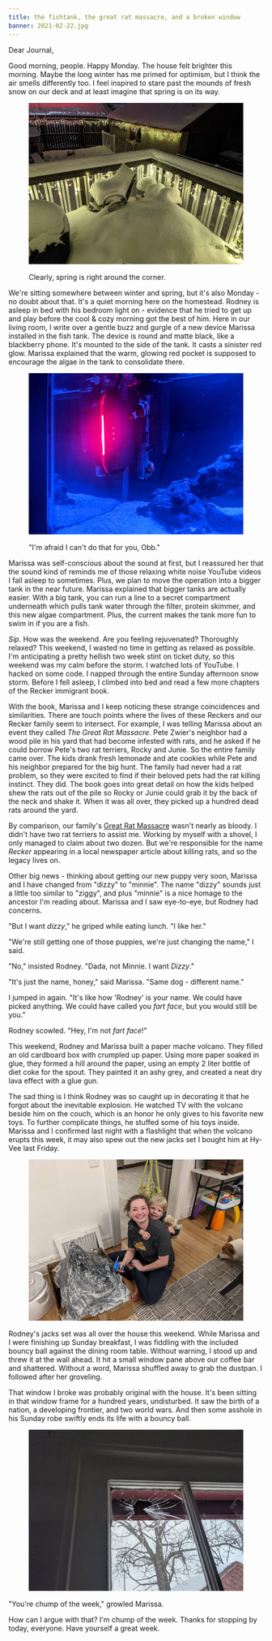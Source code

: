 ```yaml
---
title: the fishtank, the great rat massacre, and a broken window
banner: 2021-02-22.jpg
---
```


Dear Journal,

Good morning, people.  Happy Monday.  The house felt brighter this
morning.  Maybe the long winter has me primed for optimism, but I
think the air smells differently too.  I feel inspired to stare past
the mounds of fresh snow on our deck and at least imagine that spring
is on its way.

<figure>
  <a href="/images/2021-02-22-spring.jpg">
    <img alt="2021 02 22 spring" src="/images/2021-02-22-spring.jpg"/>
  </a>
  <figcaption>
    <p>Clearly, spring is right around the corner.</p>
  </figcaption>
</figure>

We're sitting somewhere between winter and spring, but it's also
Monday - no doubt about that.  It's a quiet morning here on the
homestead.  Rodney is asleep in bed with his bedroom light on -
evidence that he tried to get up and play before the cool &amp; cozy
morning got the best of him.  Here in our living room, I write over a
gentle buzz and gurgle of a new device Marissa installed in the fish
tank.  The device is round and matte black, like a blackberry phone.
It's mounted to the side of the tank.  It casts a sinister red glow.
Marissa explained that the warm, glowing red pocket is supposed to
encourage the algae in the tank to consolidate there.

<figure>
  <a href="/images/2021-02-22-red.jpg">
    <img alt="2021 02 22 red" src="/images/2021-02-22-red.jpg"/>
  </a>
  <figcaption>
    <p>"I'm afraid I can't do that for you, Obb."</p>
  </figcaption>
</figure>

Marissa was self-conscious about the sound at first, but I reassured
her that the sound kind of reminds me of those relaxing white noise
YouTube videos I fall asleep to sometimes.  Plus, we plan to move the
operation into a bigger tank in the near future.  Marissa explained
that bigger tanks are actually easier.  With a big tank, you can run a
line to a secret compartment underneath which pulls tank water through
the filter, protein skimmer, and this new algae compartment.  Plus,
the current makes the tank more fun to swim in if you are a fish.

_Sip_.  How was the weekend.  Are you feeling rejuvenated?  Thoroughly
relaxed?  This weekend, I wasted no time in getting as relaxed as
possible.  I'm anticipating a pretty hellish two week stint on ticket
duty, so this weekend was my calm before the storm.  I watched lots of
YouTube.  I hacked on some code.  I napped through the entire Sunday
afternoon snow storm.  Before I fell asleep, I climbed into bed and
read a few more chapters of the Recker immigrant book.

With the book, Marissa and I keep noticing these strange coincidences
and similarities.  There are touch points where the lives of these
Reckers and our Recker family seem to intersect.  For example, I was
telling Marissa about an event they called _The Great Rat Massacre_.
Pete Zwier's neighbor had a wood pile in his yard that had become
infested with rats, and he asked if he could borrow Pete's two rat
terriers, Rocky and Junie.  So the entire family came over.  The kids
drank fresh lemonade and ate cookies while Pete and his neighbor
prepared for the big hunt.  The family had never had a rat problem, so
they were excited to find if their beloved pets had the rat killing
instinct.  They did.  The book goes into great detail on how the kids
helped shew the rats out of the pile so Rocky or Junie could grab it
by the back of the neck and shake it.  When it was all over, they
picked up a hundred dead rats around the yard.

By comparison, our family's [Great Rat Massacre] wasn't nearly as
bloody.  I didn't have two rat terriers to assist me.  Working by
myself with a shovel, I only managed to claim about two dozen.  But
we're responsible for the name _Recker_ appearing in a local newspaper
article about killing rats, and so the legacy lives on.

[Great Rat Massacre]: https://www.alexrecker.com/2020-08-22.html

Other big news - thinking about getting our new puppy very soon,
Marissa and I have changed from "dizzy" to "minnie".  The name "dizzy"
sounds just a little too similar to "ziggy", and plus "minnie" is a
nice homage to the ancestor I'm reading about.  Marissa and I saw
eye-to-eye, but Rodney had concerns.

"But I want _dizzy_," he griped while eating lunch.  "I like her."

"We're still getting one of those puppies, we're just changing the
name," I said.

"No," insisted Rodney.  "Dada, not Minnie.  I want _Dizzy_."

"It's just the name, honey," said Marissa.  "Same dog - different
name."

I jumped in again.  "It's like how 'Rodney' is your name.  We could
have picked anything.  We could have called you _fart face_, but you
would still be you."

Rodney scowled.  "Hey, I'm not _fart face_!"

This weekend, Rodney and Marissa built a paper mache volcano.  They
filled an old cardboard box with crumpled up paper.  Using more paper
soaked in glue, they formed a hill around the paper, using an empty 2
liter bottle of diet coke for the spout.  They painted it an ashy
grey, and created a neat dry lava effect with a glue gun.

The sad thing is I think Rodney was so caught up in decorating it that
he forgot about the inevitable explosion.  He watched TV with the
volcano beside him on the couch, which is an honor he only gives to
his favorite new toys.  To further complicate things, he stuffed some
of his toys inside.  Marissa and I confirmed last night with a
flashlight that when the volcano erupts this week, it may also spew
out the new jacks set I bought him at Hy-Vee last Friday.

<figure>
  <a href="/images/2021-02-22-volcano.jpg">
    <img alt="2021 02 22 volcano" src="/images/2021-02-22-volcano.jpg"/>
  </a>
</figure>

Rodney's jacks set was all over the house this weekend.  While Marissa
and I were finishing up Sunday breakfast, I was fiddling with the
included bouncy ball against the dining room table.  Without warning,
I stood up and threw it at the wall ahead.  It hit a small window pane
above our coffee bar and shattered.  Without a word, Marissa shuffled
away to grab the dustpan.  I followed after her groveling.

That window I broke was probably original with the house.  It's been
sitting in that window frame for a hundred years, undisturbed.  It saw
the birth of a nation, a developing frontier, and two world wars.  And
then some asshole in his Sunday robe swiftly ends its life with a
bouncy ball.

<figure>
  <a href="/images/2021-02-22-window.jpg">
    <img alt="2021 02 22 window" src="/images/2021-02-22-window.jpg"/>
  </a>
</figure>

"You're chump of the week," growled Marissa.

How can I argue with that?  I'm chump of the week.  Thanks for
stopping by today, everyone.  Have yourself a great week.

